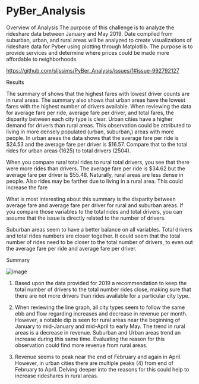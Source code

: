 # PyBer_Analysis


Overview of Analysis
The purpose of this challenge is to analyze the rideshare data between January and May 2019.  Date compiled from suburban, urban, and rural areas will be analyzed to create visualizations of rideshare data for Pyber using plotting through Matplotlib.  The purpose is to provide services and determine where prices could be made more affordable to neighborhoods.  

https://github.com/sljssims/PyBer_Analysis/issues/1#issue-992792127

Results
 
The summary of shows that the highest fares with lowest driver counts are in rural areas.  The summary also shows that urban areas have the lowest fares with the highest number of drivers available.  When reviewing the data for average fare per ride, average fare per driver, and total fares, the disparity between each city type is clear.  Urban cities have a higher demand for drivers than rural areas.  This observation could be attributed to living in more densely populated (urban, suburban,)  areas with more people.  In  urban areas the data shows that the average fare per ride is $24.53 and the average fare per driver is $16.57.  Compare that to the total rides for urban areas (1625) to total drivers (2504).  

When you compare rural total rides to rural total drivers, you see that there were more rides than drivers.  The average fare per ride is $34.62 but the average fare per driver is $55.48.  Naturally, rural areas are less dense in people.  Also rides may be farther due to living in a rural area.  This could increase the fare

What is most interesting about this summary is the disparity between average fare and average fare per driver for rural and suburban areas.  If you compare those variables to the total rides and total drivers, you can assume that the issue is directly related to the number of drivers.  

Suburban areas seem to have a better balance on all variables.  Total drivers and total rides numbers are closer together.  It could seem that the total number of rides need to be closer to the total number of drivers, to even out the average fare per ride and average fare per driver.  
 

Summary

![image](https://user-images.githubusercontent.com/87907584/132782685-9b271cd2-3362-4f23-a1cb-38fb576df4df.png)

1. Based upon the data provided for 2019 a recommendation to keep the total number of drivers to the total number rides close, making sure that there are  not more drivers than rides available for a particular city type.

2. When reviewing the line graph, all city types seem to follow the same ebb and flow regarding increases and decrease in revenue per month.  However, a notable dip is seen for rural areas near the beginning of January to mid-January and mid-April  to early May.  The trend in rural areas is a decrease in revenue.  Suburban and Urban areas trend an increase during this same time.  Evaluating the reason for this observation could find more revenue from rural areas.

3. Revenue seems to peak near the end of February and again in April.  However, in urban cities there are multiple peaks (4) from end of February to April.  Delving deeper into the reasons for this could help to increase rideshares in rural areas. 
